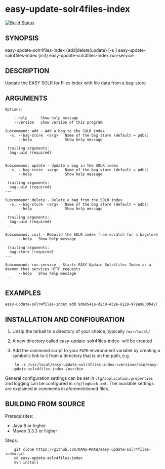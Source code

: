 easy-update-solr4files-index
===========
[![Build Status](https://travis-ci.org/DANS-KNAW/easy-update-solr4files-index.png?branch=master)](https://travis-ci.org/DANS-KNAW/easy-update-solr4files-index)

<!-- Remove this comment and extend the descriptions below -->


SYNOPSIS
--------

  easy-update-solr4files-index {add|delete|update} [-s <bag-store>] <uuid>
  easy-update-solr4files-index {init} <bag-store>
  easy-update-solr4files-index run-service

DESCRIPTION
-----------

Update the EASY SOLR for Files Index with file data from a bag-store


ARGUMENTS
---------

    Options:

        --help      Show help message
        --version   Show version of this program

    Subcommand: add - Add a bag to the SOLR index
      -s, --bag-store  <arg>   Name of the bag store (default = pdbs)
          --help               Show help message
    
     trailing arguments:
      bag-uuid (required)
    ---
    
    Subcommand: update - Update a bag in the SOLR index
      -s, --bag-store  <arg>   Name of the bag store (default = pdbs)
          --help               Show help message
    
     trailing arguments:
      bag-uuid (required)
    ---
    
    Subcommand: delete - Delete a bag from the SOLR index
      -s, --bag-store  <arg>   Name of the bag store (default = pdbs)
          --help               Show help message
    
     trailing arguments:
      bag-uuid (required)
    ---
    
    Subcommand: init - Rebuild the SOLR index from scratch for a bagstore
          --help   Show help message
    
     trailing arguments:
      bag-store (required)
    ---
    
    Subcommand: run-service - Starts EASY Update Solr4files Index as a daemon that services HTTP requests
          --help   Show help message
    ---

EXAMPLES
--------

    easy-update-solr4files-index add 9da0541a-d2c8-432e-8129-979a9830b427


INSTALLATION AND CONFIGURATION
------------------------------


1. Unzip the tarball to a directory of your choice, typically `/usr/local/`
2. A new directory called easy-update-solr4files-index-<version> will be created
3. Add the command script to your `PATH` environment variable by creating a symbolic link to it from a directory that is
   on the path, e.g. 
   
        ln -s /usr/local/easy-update-solr4files-index-<version>/bin/easy-update-solr4files-index /usr/bin



General configuration settings can be set in `cfg/application.properties` and logging can be configured
in `cfg/logback.xml`. The available settings are explained in comments in aforementioned files.


BUILDING FROM SOURCE
--------------------

Prerequisites:

* Java 8 or higher
* Maven 3.3.3 or higher

Steps:

        git clone https://github.com/DANS-KNAW/easy-update-solr4files-index.git
        cd easy-update-solr4files-index
        mvn install
